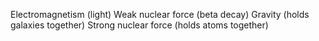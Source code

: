 Electromagnetism (light)
Weak nuclear force (beta decay)
Gravity (holds galaxies together)
Strong nuclear force (holds atoms together)
